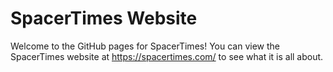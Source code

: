 # SpacerTimes Website

Welcome to the GitHub pages for SpacerTimes! You can view the SpacerTimes website at https://spacertimes.com/ to see what it is all about.